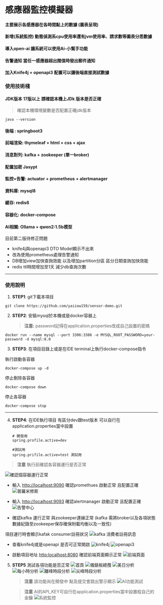 # 感應器監控模擬器

#### 主要展示各感應器在各時間點上的數據 (圖表呈現)
#### 新增(系統監控) 動態偵測系cpu使用率還有jvm使用率、請求數等圖表分悉數據
#### 導入open-ai 讓系統可以使用Ai-小幫手功能
#### 告警通知 當任一感應器超出闊值時發出郵件通知
#### 加入Knife4j  + openapi3 配置可以讓後端直接測試數據

### 使用技術棧 
#### JDK版本 17版以上 請確認本機上JDk 版本是否正確 
> 確認本機環境變數是否配置正確jdk版本
~~~
java --version  
~~~
#### 後端 :   springboot3
#### 前端渲染: thymeleaf + html + css + ajax
#### 消息對列: kafka + zookeeper (單一broker)
#### 配置加密  Jasypt 
#### 監控+告警:    actuator + prometheus + alertmanager
#### 資料庫:  mysql8
#### 緩存:    redis6
#### 容器化:  docker-compose 
#### AI相關: Ollama + qwen2:1.5b模型

目前第二版待修正問題

- knife4j與openapi3 DTO Model顯示不出來
- 改為使用prometheus處理告警通知
- DB增加view加快查詢效能 以及增加partition分區 區分日期查詢加快效能
- redis ttl時間增加至1天 減少db查詢次數

<hr>

### 使用說明

1. **STEP1**: git下載本項目
   
~~~
git clone https://github.com/yaiiow159/sensor-demo.git
~~~

2. **STEP2**: 安裝mysql於本機或是docker容器上

   > **注意:** password記得在application.properties改成自己設置的密碼

~~~
docker run --name mysql --port 3306:3306 -e MYSQL_ROOT_PASSWORD=your-password -d mysql:8.0
~~~
   
3. **STEP3**: 在項目目錄上或是在IDE terminal上執行docker-compose指令

執行啟動各容器
~~~
docker-compose up -d
~~~

停止刪除各容器
~~~
docker-compose down
~~~

停止各容器
~~~
docker-compose stop
~~~

<hr>

4. **STEP4**: 在IDE執行項目 有區分dev跟test版本 可以自行在application.properties當中設置
   ~~~
   # 開發用
   spring.profile.active=dev
   
   #測試用
   spring.prifile.active=test 測試用
   ~~~
  
  > **注意** 執行前確認各容器運行是否正常

![確認個容器運行正常](https://github.com/user-attachments/assets/ae89d273-f1c9-43bf-aa7b-819192fbdb32)

- 輸入 <http://localhost:9090> 確認promethues 啟動正常 且配置正確
  ![普羅米修斯](https://github.com/user-attachments/assets/b302b55a-0841-46c5-9098-47553e5ffecd)

- 輸入 <http://localhost:9093> 確認alertmanager 啟動正常 且配置正確
  ![告警中心](https://github.com/user-attachments/assets/27addb19-a317-43a0-9bc0-edfd494b51a2)

- 確認kafka 運行正常 與zookeeper連線正常 (kafka 需將broker以及各項狀態數據紀錄至zookeeper保存確保附載均衡以及一致性)

項目運行時會顯示kafak consumer註冊狀況
  ![kafka 消費者註冊訊息](https://github.com/user-attachments/assets/16a83ff7-6df0-4690-a37f-a4d18a516329)

- 查看knife4j或是openapi 是否可正常開啟
  ![knife4j](https://github.com/user-attachments/assets/8e9ea9f8-bc0d-4314-89cc-8b5c96c478a0)
  ![openapi3](https://github.com/user-attachments/assets/e170d617-2c9b-487e-bc5a-ef3ced7c454d)

- 啟動項目地址 <http:localhost:8080> 確認前端頁面顯示正常
  ![前端頁面](https://github.com/user-attachments/assets/dd600cef-35e6-4bba-bb4e-4293cd9bb6d0)

5. **STEP5** 測試各項功能是否正常
   ![首頁](https://github.com/user-attachments/assets/9931acd5-5d25-41c2-8d7e-e7333e175ca7)
   ![儀錶板總攬](https://github.com/user-attachments/assets/775023be-1d86-4fee-83cf-41e1c4afb33d)
   ![美日分析](https://github.com/user-attachments/assets/bfe503e7-a023-4e71-b337-7ebb7d46a936)
   ![每小時分析](https://github.com/user-attachments/assets/178b5d04-b9e9-4edd-85d2-bc1f486b6291)
   ![離峰時段分析](https://github.com/user-attachments/assets/133c23c8-98be-41b3-a33c-71591cc07b97)
   ![尖峰時段分析](https://github.com/user-attachments/assets/0515db11-c09d-4f92-92b8-b04d2792c2d9)

   > **注意** 該功能尚在開發中 點及提交會跳出警示顯示
   ![AI功能測試](https://github.com/user-attachments/assets/a8244efa-212f-4465-a115-23b9fd6e4771)


   > **注意** AI的API_KEY可自行在application.properties當中設置程自己的金鑰
   ![系統監控](https://github.com/user-attachments/assets/3a8289d1-fcc0-4a3e-90af-fac0884154ae)


   
   
   


